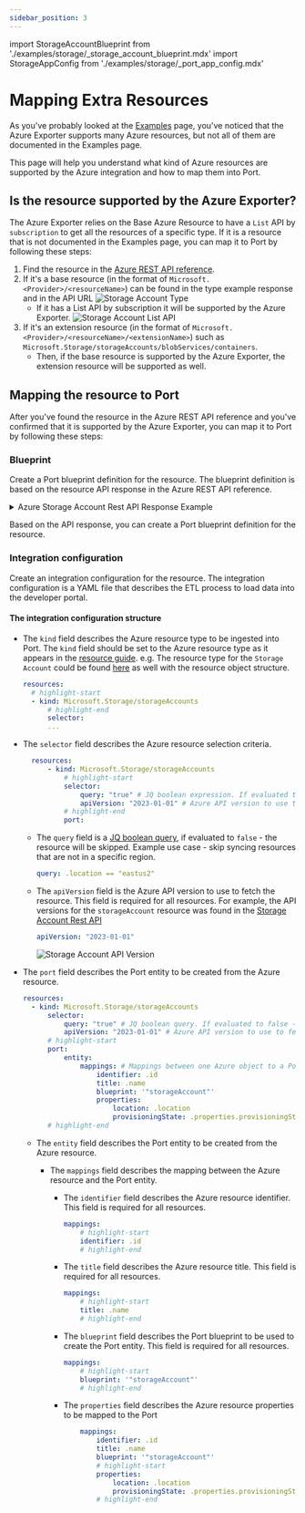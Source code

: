 ```yaml
---
sidebar_position: 3
---
```


import StorageAccountBlueprint from './examples/storage/\_storage_account_blueprint.mdx'
import StorageAppConfig from './examples/storage/\_port_app_config.mdx'

# Mapping Extra Resources

As you've probably looked at the [Examples](./examples.md) page, you've noticed that the Azure Exporter supports many Azure resources, but not all of them are documented in the Examples page.

This page will help you understand what kind of Azure resources are supported by the Azure integration and how to map them into Port.

## Is the resource supported by the Azure Exporter?

The Azure Exporter relies on the Base Azure Resource to have a `List` API by `subscription` to get all the resources of a specific type.
If it is a resource that is not documented in the Examples page, you can map it to Port by following these steps:

1. Find the resource in the [Azure REST API reference](https://learn.microsoft.com/en-us/rest/api/azure/).
2. If it's a base resource (in the format of `Microsoft.<Provider>/<resourceName>`) can be found in the type example response and in the API URL
   ![Storage Account Type](/img/integrations/azure-exporter/StorageAccountTypeInAPIURL.png)
   - If it has a List API by subscription it will be supported by the Azure Exporter.
     ![Storage Account List API](/img/integrations/azure-exporter/StorageAccountListAPIIsValid.png)
3. If it's an extension resource (in the format of `Microsoft.<Provider>/<resourceName>/<extensionName>`) such as `Microsoft.Storage/storageAccounts/blobServices/containers`.
   - Then, if the base resource is supported by the Azure Exporter, the extension resource will be supported as well.

## Mapping the resource to Port

After you've found the resource in the Azure REST API reference and you've confirmed that it is supported by the Azure Exporter, you can map it to Port by following these steps:

### Blueprint

Create a Port blueprint definition for the resource. The blueprint definition is based on the resource API response in the Azure REST API reference.

<details>
<summary>Azure Storage Account Rest API Response Example</summary>

```json
{
  "value": [
    {
      "id": "/subscriptions/{subscription-id}/resourceGroups/res2627/providers/Microsoft.Storage/storageAccounts/sto1125",
      "kind": "Storage",
      "location": "eastus",
      "name": "sto1125",
      "properties": {
        "isHnsEnabled": true,
        "creationTime": "2017-05-24T13:28:53.4540398Z",
        "primaryEndpoints": {
          "web": "https://sto1125.web.core.windows.net/",
          "dfs": "https://sto1125.dfs.core.windows.net/",
          "blob": "https://sto1125.blob.core.windows.net/",
          "file": "https://sto1125.file.core.windows.net/",
          "queue": "https://sto1125.queue.core.windows.net/",
          "table": "https://sto1125.table.core.windows.net/",
          "microsoftEndpoints": {
            "web": "https://sto1125-microsoftrouting.web.core.windows.net/",
            "dfs": "https://sto1125-microsoftrouting.dfs.core.windows.net/",
            "blob": "https://sto1125-microsoftrouting.blob.core.windows.net/",
            "file": "https://sto1125-microsoftrouting.file.core.windows.net/",
            "queue": "https://sto1125-microsoftrouting.queue.core.windows.net/",
            "table": "https://sto1125-microsoftrouting.table.core.windows.net/"
          },
          "internetEndpoints": {
            "web": "https://sto1125-internetrouting.web.core.windows.net/",
            "dfs": "https://sto1125-internetrouting.dfs.core.windows.net/",
            "blob": "https://sto1125-internetrouting.blob.core.windows.net/",
            "file": "https://sto1125-internetrouting.file.core.windows.net/"
          }
        },
        "primaryLocation": "eastus",
        "provisioningState": "Succeeded",
        "routingPreference": {
          "routingChoice": "MicrosoftRouting",
          "publishMicrosoftEndpoints": true,
          "publishInternetEndpoints": true
        },
        "encryption": {
          "services": {
            "file": {
              "keyType": "Account",
              "enabled": true,
              "lastEnabledTime": "2019-12-11T20:49:31.7036140Z"
            },
            "blob": {
              "keyType": "Account",
              "enabled": true,
              "lastEnabledTime": "2019-12-11T20:49:31.7036140Z"
            }
          },
          "keySource": "Microsoft.Storage"
        },
        "secondaryLocation": "centraluseuap",
        "statusOfPrimary": "available",
        "statusOfSecondary": "available",
        "supportsHttpsTrafficOnly": false
      },
      "sku": {
        "name": "Standard_GRS",
        "tier": "Standard"
      },
      "tags": {
        "key1": "value1",
        "key2": "value2"
      },
      "type": "Microsoft.Storage/storageAccounts"
    }
  ]
}
```

</details>

Based on the API response, you can create a Port blueprint definition for the resource.

<StorageAccountBlueprint/>

### Integration configuration

Create an integration configuration for the resource. The integration configuration is a YAML file that describes the ETL process to load data into the developer portal.

<StorageAppConfig/>

#### The integration configuration structure

- The `kind` field describes the Azure resource type to be ingested into Port.
  The `kind` field should be set to the Azure resource type as it appears in the [resource guide](https://learn.microsoft.com/en-us/azure/templates/). e.g. The resource type for the `Storage Account` could be found [here](https://learn.microsoft.com/en-us/azure/templates/microsoft.storage/storageaccounts?pivots=deployment-language-arm-template) as well with the resource object structure.

  ```yaml showLineNumbers
  resources:
  	# highlight-start
  	- kind: Microsoft.Storage/storageAccounts
  		# highlight-end
  		selector:
  		...
  ```

- The `selector` field describes the Azure resource selection criteria.

  ```yaml showLineNumbers
  	resources:
  		- kind: Microsoft.Storage/storageAccounts
  			# highlight-start
  			selector:
  				query: "true" # JQ boolean expression. If evaluated to false - this object will be skipped.
  				apiVersion: "2023-01-01" # Azure API version to use to fetch the resource
  			# highlight-end
  			port:
  ```

  - The `query` field is a [JQ boolean query](https://stedolan.github.io/jq/manual/#Basicfilters), if evaluated to `false` - the resource will be skipped. Example use case - skip syncing resources that are not in a specific region.
    ```yaml showLineNumbers
    query: .location == "eastus2"
    ```
  - The `apiVersion` field is the Azure API version to use to fetch the resource. This field is required for all resources. For example, the API versions for the `storageAccount` resource was found in the [Storage Account Rest API](https://docs.microsoft.com/en-us/rest/api/storagerp/storageaccounts/list)
    ```yaml showLineNumbers
    apiVersion: "2023-01-01"
    ```
    ![Storage Account API Version](/img/integrations/azure-exporter/StorageAccountAPIVersion.png)

- The `port` field describes the Port entity to be created from the Azure resource.

  ```yaml showLineNumbers
  resources:
  	- kind: Microsoft.Storage/storageAccounts
  		selector:
  			query: "true" # JQ boolean query. If evaluated to false - skip syncing the object.
  			apiVersion: "2023-01-01" # Azure API version to use to fetch the resource
  		# highlight-start
  		port:
  			entity:
  				mappings: # Mappings between one Azure object to a Port entity. Each value is a JQ query.
  					identifier: .id
  					title: .name
  					blueprint: '"storageAccount"'
  					properties:
  						location: .location
  						provisioningState: .properties.provisioningState
  		# highlight-end
  ```

  - The `entity` field describes the Port entity to be created from the Azure resource.

    - The `mappings` field describes the mapping between the Azure resource and the Port entity.

      - The `identifier` field describes the Azure resource identifier. This field is required for all resources.
        ```yaml showLineNumbers
        mappings:
        	# highlight-start
        	identifier: .id
        	# highlight-end
        ```
      - The `title` field describes the Azure resource title. This field is required for all resources.
        ```yaml showLineNumbers
        mappings:
        	# highlight-start
        	title: .name
        	# highlight-end
        ```
      - The `blueprint` field describes the Port blueprint to be used to create the Port entity. This field is required for all resources.

        ```yaml showLineNumbers
        mappings:
        	# highlight-start
        	blueprint: '"storageAccount"'
        	# highlight-end
        ```

      - The `properties` field describes the Azure resource properties to be mapped to the Port
        ```yaml showLineNumbers
        	mappings:
        		identifier: .id
        		title: .name
        		blueprint: '"storageAccount"'
        		# highlight-start
        		properties:
        			location: .location
        			provisioningState: .properties.provisioningState
        		# highlight-end
        ```
